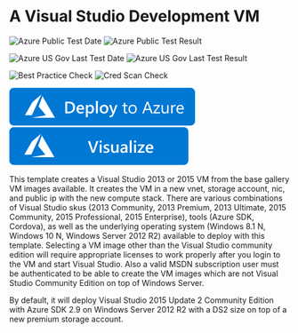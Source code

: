 # A Visual Studio Development VM

![Azure Public Test Date](https://azurequickstartsservice.blob.core.windows.net/badges/visual-studio-dev-vm/PublicLastTestDate.svg)
![Azure Public Test Result](https://azurequickstartsservice.blob.core.windows.net/badges/visual-studio-dev-vm/PublicDeployment.svg)

![Azure US Gov Last Test Date](https://azurequickstartsservice.blob.core.windows.net/badges/visual-studio-dev-vm/FairfaxLastTestDate.svg)
![Azure US Gov Last Test Result](https://azurequickstartsservice.blob.core.windows.net/badges/visual-studio-dev-vm/FairfaxDeployment.svg)

![Best Practice Check](https://azurequickstartsservice.blob.core.windows.net/badges/visual-studio-dev-vm/BestPracticeResult.svg)
![Cred Scan Check](https://azurequickstartsservice.blob.core.windows.net/badges/visual-studio-dev-vm/CredScanResult.svg)

[![Deploy To Azure](https://raw.githubusercontent.com/Azure/azure-quickstart-templates/master/1-CONTRIBUTION-GUIDE/images/deploytoazure.svg?sanitize=true)](https://portal.azure.com/#create/Microsoft.Template/uri/https%3A%2F%2Fraw.githubusercontent.com%2FAzure%2Fazure-quickstart-templates%2Fmaster%2Fvisual-studio-dev-vm%2Fazuredeploy.json)  [![Visualize](https://raw.githubusercontent.com/Azure/azure-quickstart-templates/master/1-CONTRIBUTION-GUIDE/images/visualizebutton.svg?sanitize=true)](http://armviz.io/#/?load=https%3A%2F%2Fraw.githubusercontent.com%2FAzure%2Fazure-quickstart-templates%2Fmaster%2Fvisual-studio-dev-vm%2Fazuredeploy.json)

This template creates a Visual Studio 2013 or 2015 VM from the base gallery VM images available.  It creates the VM in a new vnet, storage account, nic, and public ip with the new compute stack. There are various combinations of Visual Studio skus (2013 Community, 2013 Premium, 2013 Ultimate, 2015 Community, 2015 Professional, 2015 Enterprise), tools (Azure SDK, Cordova), as well as the underlying operating system (Windows 8.1 N, Windows 10 N, Windows Server 2012 R2) available to deploy with this template.  Selecting a VM image other than the Visual Studio community edition will require appropriate licenses to work properly after you login to the VM and start Visual Studio. Also a valid MSDN subscription user must be authenticated to be able to create the VM images which are not Visual Studio Community Edition on top of Windows Server.

By default, it will deploy Visual Studio 2015 Update 2 Community Edition with Azure SDK 2.9 on Windows Server 2012 R2 with a DS2 size on top of a new premium storage account.


